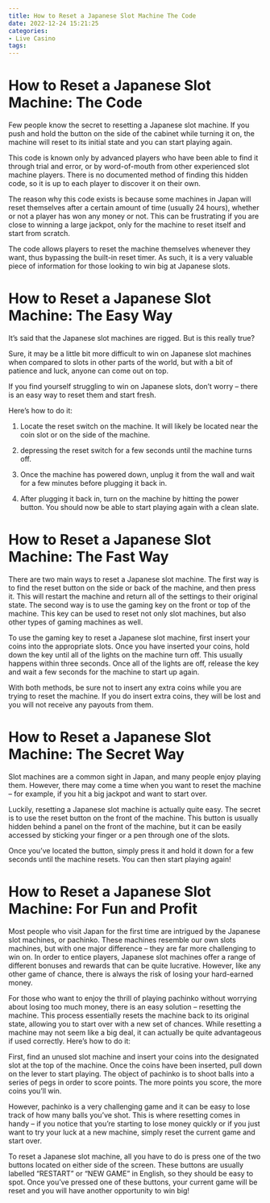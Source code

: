 ```yaml
---
title: How to Reset a Japanese Slot Machine The Code 
date: 2022-12-24 15:21:25
categories:
- Live Casino
tags:
---
```



#  How to Reset a Japanese Slot Machine: The Code 
Few people know the secret to resetting a Japanese slot machine. If you push and hold the button on the side of the cabinet while turning it on, the machine will reset to its initial state and you can start playing again.

This code is known only by advanced players who have been able to find it through trial and error, or by word-of-mouth from other experienced slot machine players. There is no documented method of finding this hidden code, so it is up to each player to discover it on their own.

The reason why this code exists is because some machines in Japan will reset themselves after a certain amount of time (usually 24 hours), whether or not a player has won any money or not. This can be frustrating if you are close to winning a large jackpot, only for the machine to reset itself and start from scratch.

The code allows players to reset the machine themselves whenever they want, thus bypassing the built-in reset timer. As such, it is a very valuable piece of information for those looking to win big at Japanese slots.

#  How to Reset a Japanese Slot Machine: The Easy Way 

It’s said that the Japanese slot machines are rigged. But is this really true?

Sure, it may be a little bit more difficult to win on Japanese slot machines when compared to slots in other parts of the world, but with a bit of patience and luck, anyone can come out on top.

If you find yourself struggling to win on Japanese slots, don’t worry – there is an easy way to reset them and start fresh.

Here’s how to do it:

1. Locate the reset switch on the machine. It will likely be located near the coin slot or on the side of the machine.

2. depressing the reset switch for a few seconds until the machine turns off.

3. Once the machine has powered down, unplug it from the wall and wait for a few minutes before plugging it back in.

4. After plugging it back in, turn on the machine by hitting the power button. You should now be able to start playing again with a clean slate.

#  How to Reset a Japanese Slot Machine: The Fast Way 

There are two main ways to reset a Japanese slot machine. The first way is to find the reset button on the side or back of the machine, and then press it. This will restart the machine and return all of the settings to their original state. The second way is to use the gaming key on the front or top of the machine. This key can be used to reset not only slot machines, but also other types of gaming machines as well.

To use the gaming key to reset a Japanese slot machine, first insert your coins into the appropriate slots. Once you have inserted your coins, hold down the key until all of the lights on the machine turn off. This usually happens within three seconds. Once all of the lights are off, release the key and wait a few seconds for the machine to start up again.

With both methods, be sure not to insert any extra coins while you are trying to reset the machine. If you do insert extra coins, they will be lost and you will not receive any payouts from them.

#  How to Reset a Japanese Slot Machine: The Secret Way 

Slot machines are a common sight in Japan, and many people enjoy playing them. However, there may come a time when you want to reset the machine – for example, if you hit a big jackpot and want to start over.

Luckily, resetting a Japanese slot machine is actually quite easy. The secret is to use the reset button on the front of the machine. This button is usually hidden behind a panel on the front of the machine, but it can be easily accessed by sticking your finger or a pen through one of the slots.

Once you’ve located the button, simply press it and hold it down for a few seconds until the machine resets. You can then start playing again!

#  How to Reset a Japanese Slot Machine: For Fun and Profit

Most people who visit Japan for the first time are intrigued by the Japanese slot machines, or pachinko. These machines resemble our own slots machines, but with one major difference – they are far more challenging to win on. In order to entice players, Japanese slot machines offer a range of different bonuses and rewards that can be quite lucrative. However, like any other game of chance, there is always the risk of losing your hard-earned money.

For those who want to enjoy the thrill of playing pachinko without worrying about losing too much money, there is an easy solution – resetting the machine. This process essentially resets the machine back to its original state, allowing you to start over with a new set of chances. While resetting a machine may not seem like a big deal, it can actually be quite advantageous if used correctly. Here’s how to do it:

First, find an unused slot machine and insert your coins into the designated slot at the top of the machine. Once the coins have been inserted, pull down on the lever to start playing. The object of pachinko is to shoot balls into a series of pegs in order to score points. The more points you score, the more coins you’ll win.

However, pachinko is a very challenging game and it can be easy to lose track of how many balls you’ve shot. This is where resetting comes in handy – if you notice that you’re starting to lose money quickly or if you just want to try your luck at a new machine, simply reset the current game and start over.

To reset a Japanese slot machine, all you have to do is press one of the two buttons located on either side of the screen. These buttons are usually labelled “RESTART” or “NEW GAME” in English, so they should be easy to spot. Once you’ve pressed one of these buttons, your current game will be reset and you will have another opportunity to win big!